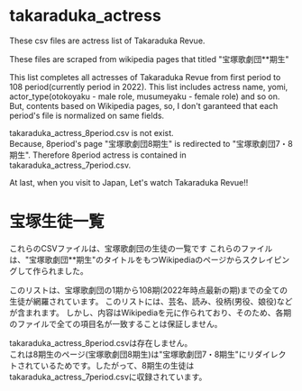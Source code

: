 # takaraduka_actress
These csv files are actress list of Takaraduka Revue.

These files are scraped from wikipedia pages that titled "宝塚歌劇団**期生"

This list completes all actresses of Takaraduka Revue from first period to 108 period(currently period in 2022).
This list includes actress name, yomi, actor_type(otokoyaku - male role, musumeyaku - female role) and so on.
But, contents based on Wikipedia pages, so, I don't garanteed that each period's file is normalized on same fields.

takaraduka_actress_8period.csv is not exist.  
Because, 8period's page "宝塚歌劇団8期生" is redirected to "宝塚歌劇団7・8期生". Therefore 8period actress is contained in takaraduka_actress_7period.csv.

At last, when you visit to Japan, Let's watch Takaraduka Revue!!

# 宝塚生徒一覧
これらのCSVファイルは、宝塚歌劇団の生徒の一覧です
これらのファイルは、"宝塚歌劇団**期生"のタイトルをもつWikipediaのページからスクレイピングして作られました。

このリストは、宝塚歌劇団の1期から108期(2022年時点最新の期)までの全ての生徒が網羅されています。
このリストには、芸名、読み、役柄(男役、娘役)などが含まれます。
しかし、内容はWikipediaを元に作られており、そのため、各期のファイルで全ての項目名が一致することは保証しません。

takaraduka_actress_8period.csvは存在しません。  
これは8期生のページ(宝塚歌劇団8期生)は"宝塚歌劇団7・8期生"にリダイレクトされているためです。したがって、8期生の生徒はtakaraduka_actress_7period.csvに収録されています。
